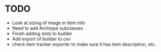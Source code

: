 # TODO

- Look at sizing of image in item info
- Need to add Archtype subclasses
- Finish adding slots to builder
- Add export of builder to csv
- check item tracker exporter to make sure it has item description, etc.
